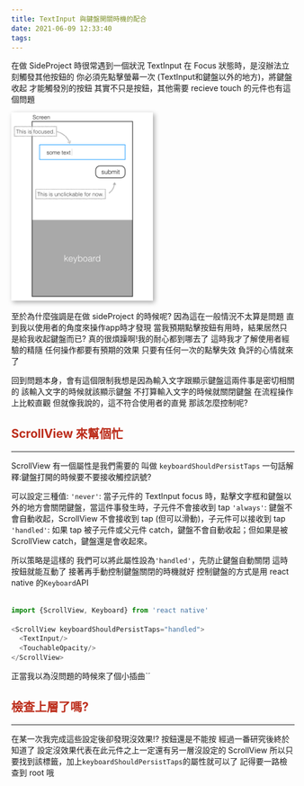 ```yaml
---
title: TextInput 與鍵盤開關時機的配合
date: 2021-06-09 12:33:40
tags:
---
```


在做 SideProject 時很常遇到一個狀況
TextInput 在 Focus 狀態時，是沒辦法立刻觸發其他按鈕的
你必須先點擊螢幕一次 (TextInput和鍵盤以外的地方)，將鍵盤收起
才能觸發別的按鈕
其實不只是按鈕，其他需要 recieve touch 的元件也有這個問題

<img src="./TextInput-與鍵盤開關時機的配合/situation.png" width="50%" style="box-shadow:3px 3px 8px darkgray">

至於為什麼強調是在做 sideProject 的時候呢?
因為這在一般情況不太算是問題
直到我以使用者的角度來操作app時才發現
當我預期點擊按鈕有用時，結果居然只是給我收起鍵盤而已?
真的很煩躁啊!我的耐心都到哪去了
這時我才了解使用者經驗的精隨
任何操作都要有預期的效果
只要有任何一次的點擊失效
負評的心情就來了

回到問題本身，會有這個限制我想是因為輸入文字跟顯示鍵盤這兩件事是密切相關的
該輸入文字的時候就該顯示鍵盤
不打算輸入文字的時候就關閉鍵盤
在流程操作上比較直觀
但就像我說的，這不符合使用者的直覺
那該怎麼控制呢?

## <font color="#BC2C1A">ScrollView 來幫個忙</font>

---

ScrollView 有一個屬性是我們需要的
叫做 `keyboardShouldPersistTaps`
一句話解釋:鍵盤打開的時候要不要接收觸控訊號?

可以設定三種值:
`'never'`: 當子元件的 TextInput focus 時，點擊文字框和鍵盤以外的地方會關閉鍵盤，當這件事發生時，子元件不會接收到 tap
`'always'`: 鍵盤不會自動收起，ScrollView 不會接收到 tap (但可以滑動)，子元件可以接收到 tap
`'handled'`: 如果 tap 被子元件或父元件 catch，鍵盤不會自動收起；但如果是被 ScrollView catch，鍵盤還是會收起來。

所以策略是這樣的
我們可以將此屬性設為`'handled'`，先防止鍵盤自動關閉
這時按鈕就能互動了
接著再手動控制鍵盤關閉的時機就好
控制鍵盤的方式是用 react native 的`Keyboard`API

```javascript

import {ScrollView, Keyboard} from 'react native'

<ScrollView keyboardShouldPersistTaps="handled">
  <TextInput/>
  <TouchableOpacity/>
</ScrollView>

```

正當我以為沒問題的時候來了個小插曲ˋˊ

## <font color="#BC2C1A">檢查上層了嗎?</font>

---

在某一次我完成這些設定後卻發現沒效果!? 按鈕還是不能按
經過一番研究後終於知道了
設定沒效果代表在此元件之上一定還有另一層沒設定的 ScrollView
所以只要找到該標籤，加上`keyboardShouldPersistTaps`的屬性就可以了
記得要一路檢查到 root 哦

